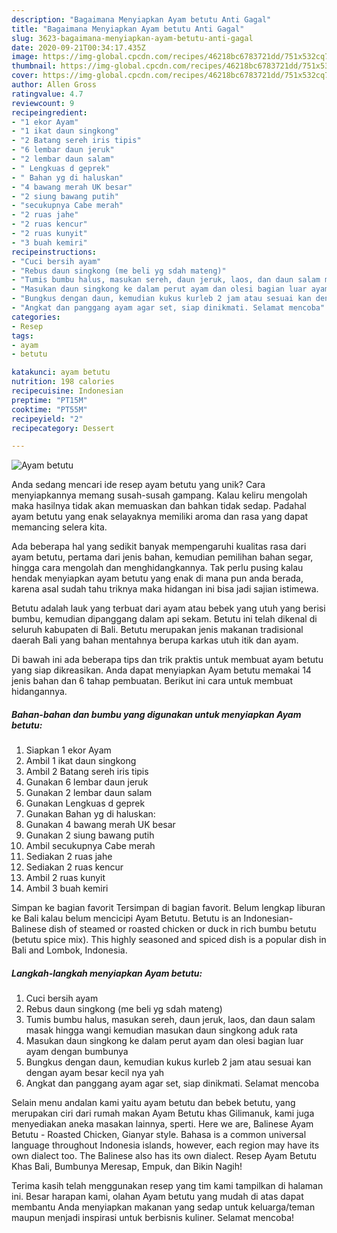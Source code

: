 ```yaml
---
description: "Bagaimana Menyiapkan Ayam betutu Anti Gagal"
title: "Bagaimana Menyiapkan Ayam betutu Anti Gagal"
slug: 3623-bagaimana-menyiapkan-ayam-betutu-anti-gagal
date: 2020-09-21T00:34:17.435Z
image: https://img-global.cpcdn.com/recipes/46218bc6783721dd/751x532cq70/ayam-betutu-foto-resep-utama.jpg
thumbnail: https://img-global.cpcdn.com/recipes/46218bc6783721dd/751x532cq70/ayam-betutu-foto-resep-utama.jpg
cover: https://img-global.cpcdn.com/recipes/46218bc6783721dd/751x532cq70/ayam-betutu-foto-resep-utama.jpg
author: Allen Gross
ratingvalue: 4.7
reviewcount: 9
recipeingredient:
- "1 ekor Ayam"
- "1 ikat daun singkong"
- "2 Batang sereh iris tipis"
- "6 lembar daun jeruk"
- "2 lembar daun salam"
- " Lengkuas d geprek"
- " Bahan yg di haluskan"
- "4 bawang merah UK besar"
- "2 siung bawang putih"
- "secukupnya Cabe merah"
- "2 ruas jahe"
- "2 ruas kencur"
- "2 ruas kunyit"
- "3 buah kemiri"
recipeinstructions:
- "Cuci bersih ayam"
- "Rebus daun singkong (me beli yg sdah mateng)"
- "Tumis bumbu halus, masukan sereh, daun jeruk, laos, dan daun salam masak hingga wangi kemudian masukan daun singkong aduk rata"
- "Masukan daun singkong ke dalam perut ayam dan olesi bagian luar ayam dengan bumbunya"
- "Bungkus dengan daun, kemudian kukus kurleb 2 jam atau sesuai kan dengan ayam besar kecil nya yah"
- "Angkat dan panggang ayam agar set, siap dinikmati. Selamat mencoba"
categories:
- Resep
tags:
- ayam
- betutu

katakunci: ayam betutu 
nutrition: 198 calories
recipecuisine: Indonesian
preptime: "PT15M"
cooktime: "PT55M"
recipeyield: "2"
recipecategory: Dessert

---
```



![Ayam betutu](https://img-global.cpcdn.com/recipes/46218bc6783721dd/751x532cq70/ayam-betutu-foto-resep-utama.jpg)

Anda sedang mencari ide resep ayam betutu yang unik? Cara menyiapkannya memang susah-susah gampang. Kalau keliru mengolah maka hasilnya tidak akan memuaskan dan bahkan tidak sedap. Padahal ayam betutu yang enak selayaknya memiliki aroma dan rasa yang dapat memancing selera kita.

Ada beberapa hal yang sedikit banyak mempengaruhi kualitas rasa dari ayam betutu, pertama dari jenis bahan, kemudian pemilihan bahan segar, hingga cara mengolah dan menghidangkannya. Tak perlu pusing kalau hendak menyiapkan ayam betutu yang enak di mana pun anda berada, karena asal sudah tahu triknya maka hidangan ini bisa jadi sajian istimewa.

Betutu adalah lauk yang terbuat dari ayam atau bebek yang utuh yang berisi bumbu, kemudian dipanggang dalam api sekam. Betutu ini telah dikenal di seluruh kabupaten di Bali. Betutu merupakan jenis makanan tradisional daerah Bali yang bahan mentahnya berupa karkas utuh itik dan ayam.


Di bawah ini ada beberapa tips dan trik praktis untuk membuat ayam betutu yang siap dikreasikan. Anda dapat menyiapkan Ayam betutu memakai 14 jenis bahan dan 6 tahap pembuatan. Berikut ini cara untuk membuat hidangannya.

<!--inarticleads1-->

##### Bahan-bahan dan bumbu yang digunakan untuk menyiapkan Ayam betutu:

1. Siapkan 1 ekor Ayam
1. Ambil 1 ikat daun singkong
1. Ambil 2 Batang sereh iris tipis
1. Gunakan 6 lembar daun jeruk
1. Gunakan 2 lembar daun salam
1. Gunakan  Lengkuas d geprek
1. Gunakan  Bahan yg di haluskan:
1. Gunakan 4 bawang merah UK besar
1. Gunakan 2 siung bawang putih
1. Ambil secukupnya Cabe merah
1. Sediakan 2 ruas jahe
1. Sediakan 2 ruas kencur
1. Ambil 2 ruas kunyit
1. Ambil 3 buah kemiri


Simpan ke bagian favorit Tersimpan di bagian favorit. Belum lengkap liburan ke Bali kalau belum mencicipi Ayam Betutu. Betutu is an Indonesian-Balinese dish of steamed or roasted chicken or duck in rich bumbu betutu (betutu spice mix). This highly seasoned and spiced dish is a popular dish in Bali and Lombok, Indonesia. 

<!--inarticleads2-->

##### Langkah-langkah menyiapkan Ayam betutu:

1. Cuci bersih ayam
1. Rebus daun singkong (me beli yg sdah mateng)
1. Tumis bumbu halus, masukan sereh, daun jeruk, laos, dan daun salam masak hingga wangi kemudian masukan daun singkong aduk rata
1. Masukan daun singkong ke dalam perut ayam dan olesi bagian luar ayam dengan bumbunya
1. Bungkus dengan daun, kemudian kukus kurleb 2 jam atau sesuai kan dengan ayam besar kecil nya yah
1. Angkat dan panggang ayam agar set, siap dinikmati. Selamat mencoba


Selain menu andalan kami yaitu ayam betutu dan bebek betutu, yang merupakan ciri dari rumah makan Ayam Betutu khas Gilimanuk, kami juga menyediakan aneka masakan lainnya, sperti. Here we are, Balinese Ayam Betutu - Roasted Chicken, Gianyar style. Bahasa is a common universal language throughout Indonesia islands, however, each region may have its own dialect too. The Balinese also has its own dialect. Resep Ayam Betutu Khas Bali, Bumbunya Meresap, Empuk, dan Bikin Nagih! 

Terima kasih telah menggunakan resep yang tim kami tampilkan di halaman ini. Besar harapan kami, olahan Ayam betutu yang mudah di atas dapat membantu Anda menyiapkan makanan yang sedap untuk keluarga/teman maupun menjadi inspirasi untuk berbisnis kuliner. Selamat mencoba!
